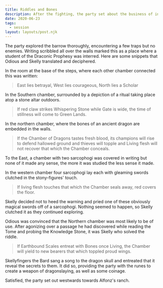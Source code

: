 ```yaml
---
title: Riddles and Bones
description: After the fighting, the party set about the business of investigting the barrow. Searching for anything that might help them "Kill a Dragon," Odious' studies of the Draconic Prophesy gave him a clue as to what they might find.
date: 2020-06-23
tags:
  - session
layout: layouts/post.njk
---
```


The party explored the barrow thoroughly, encountering a few traps but no enemies. Writing scribbled all over the walls marked this as a place where a student of the Draconic Prophesy was interred. Here are some snippets that Odious and Skelly translated and deciphered.

In the room at the base of the steps, where each other chamber connected this was written:

> East lies betrayal, West lies courageous, North lies a Scholar

In the Southern chamber, surrounded by a depiction of a ritual taking place atop a stone altar outdoors.

> If red claw strikes Whispering Stone while Gate is wide, the time of stillness will come to Green Lands.

In the northern chamber, where the bones of an ancient dragon are embedded in the walls.

> If the Chamber of Dragons tastes fresh blood, its champions will rise to defend hallowed ground and thieves will topple and Living flesh will not recover that which the Chamber conceals.

To the East, a chamber with two sarcophogi was covered in writing but none of it made any sense, the more it was studied the less sense it made.

In the western chamber four sarcophogi lay each with gleaming swords clutched in the stony-figures' touch.

> If living flesh touches that which the Chamber seals away, red covers the floor.

Skelly decided not to heed the warning and pried one of these obviously magical swords off of a sarcophogi. Nothing seemed to happen, so Skelly clutched it as they continued exploring.

Odious was convinced that the Northern chamber was most likely to be of use. After agonizing over a passage he had discovered while reading the Tome and probing the Knowledge Stone, it was Skelly who solved the riddle.

> If Earthbound Scales entreat with Bones once Living, the Chamber will yield to new bearers that which toppled proud wings.

Skellyfingers the Bard sang a song to the dragon skull and entreated that it reveal the secrets to them. It did so, providing the party with the runes to create a weapon of dragonslaying, as well as some coinage.

Satisfied, the party set out westwards towards Alfonz's ranch.
